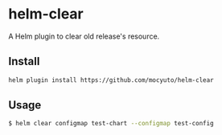 # helm-clear

A Helm plugin to clear old release's resource.

## Install

```bash
helm plugin install https://github.com/mocyuto/helm-clear
```

## Usage

```bash
$ helm clear configmap test-chart --configmap test-config
```


